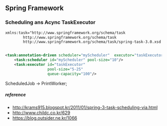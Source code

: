 ## Spring Framework

### Scheduling ans Acync TaskExecutor

```xml
xmlns:task="http://www.springframework.org/schema/task
        http://www.springframework.org/schema/task
        http://www.springframework.org/schema/task/spring-task-3.0.xsd


<task:annotation-driven scheduler="myScheduler"  executor="taskExecutor"/>
    <task:scheduler id="myScheduler" pool-size="10"/>
    <task:executor id="taskExecutor"
                   pool-size="5-25"
                   queue-capacity="100"/>

``` 


ScheduledJob -> PrintWorker;

##### reference
* http://krams915.blogspot.kr/2011/01/spring-3-task-scheduling-via.html
* http://www.childc.co.kr/629
* https://blog.outsider.ne.kr/1066